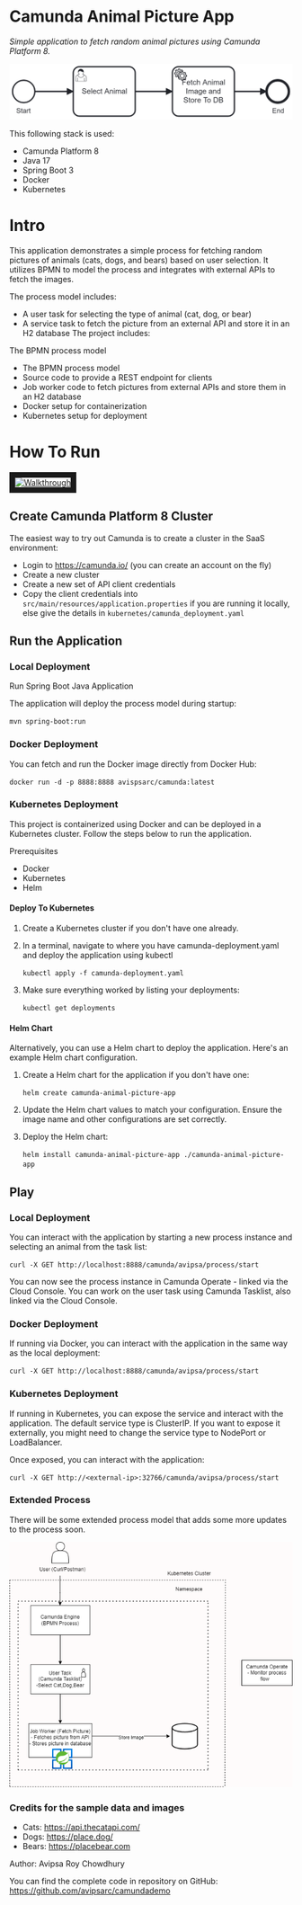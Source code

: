 # Camunda Animal Picture App

*Simple application to fetch random animal pictures using Camunda Platform 8.*

![Animal Picture App](camunda/docs/AnimalPictureApp2.png)

This following stack is used:

* Camunda Platform 8
* Java 17
* Spring Boot 3
* Docker
* Kubernetes

# Intro

This application demonstrates a simple process for fetching random pictures of animals (cats, dogs, and bears) based on user selection. It utilizes BPMN to model the process and integrates with external APIs to fetch the images.

The process model includes:

* A user task for selecting the type of animal (cat, dog, or bear)
* A service task to fetch the picture from an external API and store it in an H2 database
  The project includes:

The BPMN process model

* The BPMN process model
* Source code to provide a REST endpoint for clients
* Job worker code to fetch pictures from external APIs and store them in an H2 database
* Docker setup for containerization
* Kubernetes setup for deployment


# How To Run

<a href="http://www.youtube.com/watch?feature=player_embedded&v=QUB0dSBBMPM" target="_blank"><img src="http://img.youtube.com/vi/QUB0dSBBMPM/0.jpg" alt="Walkthrough" width="240" height="180" border="10" /></a>

## Create Camunda Platform 8 Cluster

The easiest way to try out Camunda is to create a cluster in the SaaS environment:

* Login to https://camunda.io/ (you can create an account on the fly)
* Create a new cluster
* Create a new set of API client credentials
* Copy the client credentials into `src/main/resources/application.properties` if you are running it locally, else give the details in `kubernetes/camunda_deployment.yaml`


## Run the Application

### Local Deployment
Run Spring Boot Java Application

The application will deploy the process model during startup:

`mvn spring-boot:run`

### Docker Deployment
You can fetch and run the Docker image directly from Docker Hub:

`docker run -d -p 8888:8888 avispsarc/camunda:latest`

### Kubernetes Deployment
This project is containerized using Docker and can be deployed in a Kubernetes cluster. Follow the steps below to run the application.

Prerequisites

* Docker
* Kubernetes
* Helm

#### Deploy To Kubernetes

1. Create a Kubernetes cluster if you don't have one already.
2. In a terminal, navigate to where you have camunda-deployment.yaml and deploy the application using kubectl
   
    `kubectl apply -f camunda-deployment.yaml`

3. Make sure everything worked by listing your deployments:

   `kubectl get deployments`

#### Helm Chart

Alternatively, you can use a Helm chart to deploy the application. Here's an example Helm chart configuration.

1. Create a Helm chart for the application if you don't have one:
   
    `helm create camunda-animal-picture-app`

2. Update the Helm chart values to match your configuration. Ensure the image name and other configurations are set correctly.
3. Deploy the Helm chart:
   
   `helm install camunda-animal-picture-app ./camunda-animal-picture-app`

## Play

### Local Deployment

You can interact with the application by starting a new process instance and selecting an animal from the task list:

`curl -X GET http://localhost:8888/camunda/avipsa/process/start`

You can now see the process instance in Camunda Operate - linked via the Cloud Console.
You can work on the user task using Camunda Tasklist, also linked via the Cloud Console.


### Docker Deployment

If running via Docker, you can interact with the application in the same way as the local deployment:

`curl -X GET http://localhost:8888/camunda/avipsa/process/start`

### Kubernetes Deployment

If running in Kubernetes, you can expose the service and interact with the application. The default service type is ClusterIP. If you want to expose it externally, you might need to change the service type to NodePort or LoadBalancer.

Once exposed, you can interact with the application:

`curl -X GET http://<external-ip>:32766/camunda/avipsa/process/start`

### Extended Process

There will be some extended process model that adds some more updates to the process soon. 

![Animal Picture App 2](camunda/docs/AnimalPictureApp.png)

### Credits for the sample data and images

* Cats: https://api.thecatapi.com/
* Dogs: https://place.dog/
* Bears: https://placebear.com

Author: Avipsa Roy Chowdhury

You can find the complete code in repository on GitHub: https://github.com/avipsarc/camundademo
